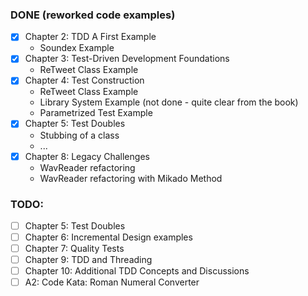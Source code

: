 ### DONE (reworked code examples)
- [x] Chapter 2: TDD A First Example
  	- Soundex Example
- [x] Chapter 3: Test-Driven Development Foundations
  	- ReTweet Class Example
- [x] Chapter 4: Test Construction
  	- ReTweet Class Example
  	- Library System Example (not done - quite clear from the book)
  	- Parametrized Test Example
- [x] Chapter 5: Test Doubles
 	- Stubbing of a class
 	- ...
- [x] Chapter 8: Legacy Challenges
  	- WavReader refactoring 
  	- WavReader refactoring with Mikado Method

### TODO:
- [ ] Chapter 5: Test Doubles
- [ ] Chapter 6: Incremental Design examples
- [ ] Chapter 7: Quality Tests
- [ ] Chapter 9: TDD and Threading
- [ ] Chapter 10: Additional TDD Concepts and Discussions 
- [ ] A2: Code Kata: Roman Numeral Converter 